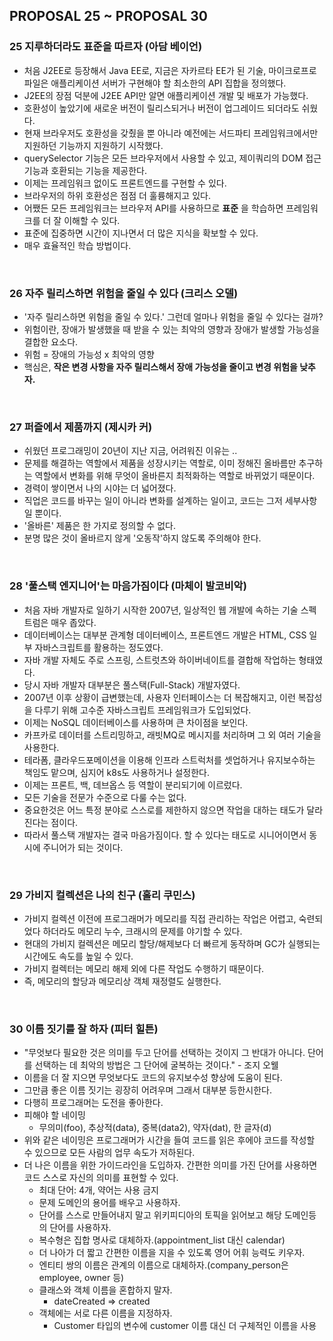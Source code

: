 ## PROPOSAL 25 ~ PROPOSAL 30

### 25 지루하더라도 표준을 따르자 (아담 베이언)
  - 처음 J2EE로 등장해서 Java EE로, 지금은 자카르타 EE가 된 기술, 마이크로프로파일은 애플리케이션 서버가 구현해야 할 최소한의 API 집합을 정의했다.
  - J2EE의 장점 덕분에 J2EE API만 알면 애플리케이션 개발 및 배포가 가능했다.
  - 호환성이 높았기에 새로운 버전이 릴리스되거나 버전이 업그레이드 되더라도 쉬웠다.
  - 현재 브라우저도 호환성을 갖췄을 뿐 아니라 예전에는 서드파티 프레임워크에서만 지원하던 기능까지 지원하기 시작했다.
  - querySelector 기능은 모든 브라우저에서 사용할 수 있고, 제이쿼리의 DOM 접근 기능과 호환되는 기능을 제공한다.
  - 이제는 프레임워크 없이도 프론트엔드를 구현할 수 있다.
  - 브라우저의 하위 호환성은 점점 더 훌륭해지고 있다.
  - 어쨌든 모든 프레임워크는 브라우저 API를 사용하므로 **표준** 을 학습하면 프레임워크를 더 잘 이해할 수 있다.
  - 표준에 집중하면 시간이 지나면서 더 많은 지식을 확보할 수 있다.
  - 매우 효율적인 학습 방법이다.

<br>

### 26 자주 릴리스하면 위험을 줄일 수 있다 (크리스 오델)
  - '자주 릴리스하면 위험을 줄일 수 있다.' 그런데 얼마나 위험을 줄일 수 있다는 걸까?
  - 위험이란, 장애가 발생했을 때 받을 수 있는 최악의 영향과 장애가 발생할 가능성을 결합한 요소다.
  - 위험 = 장애의 가능성 x 최악의 영향
  - 핵심은, **작은 변경 사항을 자주 릴리스해서 장애 가능성을 줄이고 변경 위험을 낮추자.**

<br>

### 27 퍼즐에서 제품까지 (제시카 커)
  - 쉬웠던 프로그래밍이 20년이 지난 지금, 어려워진 이유는 ..
  - 문제를 해결하는 역할에서 제품을 성장시키는 역할로, 이미 정해진 올바름만 추구하는 역할에서 변화를 위해 무엇이 올바른지 최적화하는 역할로 바뀌었기 때문이다.
  - 경력이 쌓이면서 나의 시야는 더 넓어졌다.
  - 직업은 코드를 바꾸는 일이 아니라 변화를 설계하는 일이고, 코드는 그저 세부사항일 뿐이다.
  - '올바른' 제품은 한 가지로 정의할 수 없다.
  - 분명 많은 것이 올바르지 않게 '오동작'하지 않도록 주의해야 한다.

<br>

### 28 '풀스택 엔지니어'는 마음가짐이다 (마체이 발코비악)
  - 처음 자바 개발자로 일하기 시작한 2007년, 일상적인 웹 개발에 속하는 기술 스펙트럼은 매우 좁았다.
  - 데이터베이스는 대부분 관계형 데이터베이스, 프론트엔드 개발은 HTML, CSS 일부 자바스크립트를 활용하는 정도였다.
  - 자바 개발 자체도 주로 스프링, 스트럿츠와 하이버네이트를 결합해 작업하는 형태였다.
  - 당시 자바 개발자 대부분은 풀스택(Full-Stack) 개발자였다.
  - 2007년 이후 상황이 급변했는데, 사용자 인터페이스는 더 복잡해지고, 이런 복잡성을 다루기 위해 고수준 자바스크립트 프레임워크가 도입되었다.
  - 이제는 NoSQL 데이터베이스를 사용하며 큰 차이점을 보인다.
  - 카프카로 데이터를 스트리밍하고, 래빗MQ로 메시지를 처리하며 그 외 여러 기술을 사용한다.
  - 테라폼, 클라우드포메이션을 이용해 인프라 스트럭처를 셋업하거나 유지보수하는 책임도 맡으며, 심지어 k8s도 사용하거나 설정한다.
  - 이제는 프론트, 백, 데브옵스 등 역할이 분리되기에 이르렀다.
  - 모든 기술을 전문가 수준으로 다룰 수는 없다.
  - 중요한것은 어느 특정 분야로 스스로를 제한하지 않으면 작업을 대하는 태도가 달라진다는 점이다.
  - 따라서 풀스택 개발자는 결국 마음가짐이다. 할 수 있다는 태도로 시니어이면서 동시에 주니어가 되는 것이다.

<br>

### 29 가비지 컬렉션은 나의 친구 (홀리 쿠민스)
  - 가비지 컬렉션 이전에 프로그래머가 메모리를 직접 관리하는 작업은 어렵고, 숙련되었다 하더라도 메모리 누수, 크래시의 문제를 야기할 수 있다.
  - 현대의 가비지 컬렉션은 메모리 할당/해제보다 더 빠르게 동작하며 GC가 실행되는 시간에도 속도를 높일 수 있다.
  - 가비지 컬렉터는 메모리 해제 외에 다른 작업도 수행하기 때문이다.
  - 즉, 메모리의 할당과 메모리상 객체 재정렬도 실행한다.

<br>

### 30 이름 짓기를 잘 하자 (피터 힐튼)
  - "무엇보다 필요한 것은 의미를 두고 단어를 선택하는 것이지 그 반대가 아니다. 단어를 선택하는 데 최악의 방법은 그 단어에 굴복하는 것이다." - 조지 오웰
  - 이름을 더 잘 지으면 무엇보다도 코드의 유지보수성 향상에 도움이 된다.
  - 그만큼 좋은 이름 짓기는 굉장히 어려우며 그래서 대부분 등한시한다.
  - 다행히 프로그래머는 도전을 좋아한다.
  - 피해야 할 네이밍
    - 무의미(foo), 추상적(data), 중복(data2), 약자(dat), 한 글자(d)
  - 위와 같은 네이밍은 프로그래머가 시간을 들여 코드를 읽은 후에야 코드를 작성할 수 있으므로 모든 사람의 업무 속도가 저하된다.
  - 더 나은 이름을 위한 가이드라인을 도입하자. 간편한 의미를 가진 단어를 사용하면 코드 스스로 자신의 의미를 표현할 수 있다.
    - 최대 단어: 4개, 약어는 사용 금지
    - 문제 도메인의 용어를 배우고 사용하자.
    - 단어를 스스로 만들어내지 말고 위키피디아의 토픽을 읽어보고 해당 도메인등의 단어를 사용하자.
    - 복수형은 집합 명사로 대체하자.(appointment_list 대신 calendar)
    - 더 나아가 더 짧고 간편한 이름을 지을 수 있도록 영어 어휘 능력도 키우자.
    - 엔티티 쌍의 이름은 관계의 이름으로 대체하자.(company_person은 employee, owner 등)
    - 클래스와 객체 이름을 혼합하지 말자.
      - dateCreated => created
    - 객체에는 서로 다른 이름을 지정하자.
      - Customer 타입의 변수에 customer 이름 대신 더 구체적인 이름을 사용

